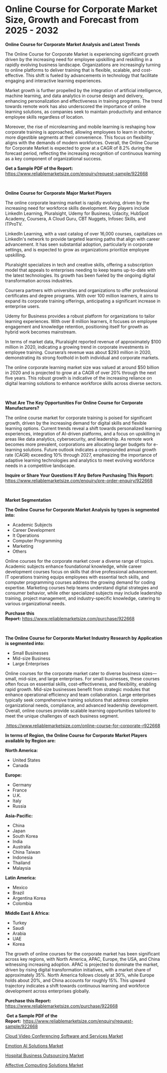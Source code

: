 <p><h1>Online Course for Corporate Market Size, Growth and Forecast from 2025 - 2032</h1></p><p><strong>Online Course for Corporate Market Analysis and Latest Trends</strong></p>
<p><p>The Online Course for Corporate Market is experiencing significant growth driven by the increasing need for employee upskilling and reskilling in a rapidly evolving business landscape. Organizations are increasingly turning to online platforms to deliver training that is flexible, scalable, and cost-effective. This shift is fueled by advancements in technology that facilitate engaging and interactive learning experiences.</p><p>Market growth is further propelled by the integration of artificial intelligence, machine learning, and data analytics in course design and delivery, enhancing personalization and effectiveness in training programs. The trend towards remote work has also underscored the importance of online learning solutions, as companies seek to maintain productivity and enhance employee skills regardless of location.</p><p>Moreover, the rise of microlearning and mobile learning is reshaping how corporate training is approached, allowing employees to learn in shorter, more digestible segments at their convenience. This focus on flexibility aligns with the demands of modern workforces. Overall, the Online Course for Corporate Market is expected to grow at a CAGR of 8.2% during the forecast period, reflecting the increasing recognition of continuous learning as a key component of organizational success.</p></p>
<p><strong>Get a Sample PDF of the Report:&nbsp;</strong> <a href="https://www.reliablemarketsize.com/enquiry/request-sample/922668?utm_campaign=1991&utm_medium=2&utm_source=Github&utm_content=ia&utm_term=07032025&utm_id=online-course-for-corporate">https://www.reliablemarketsize.com/enquiry/request-sample/922668</a></p>
<p>&nbsp;</p>
<p><strong>Online Course for Corporate Major Market Players</strong></p>
<p><p>The online corporate learning market is rapidly evolving, driven by the increasing need for workforce skills development. Key players include LinkedIn Learning, Pluralsight, Udemy for Business, Udacity, HubSpot Academy, Coursera, A Cloud Guru, CBT Nuggets, Infosec Skills, and ITProTV.</p><p>LinkedIn Learning, with a vast catalog of over 16,000 courses, capitalizes on LinkedIn's network to provide targeted learning paths that align with career advancement. It has seen substantial adoption, particularly in corporate settings, and is expected to grow as organizations prioritize employee upskilling.</p><p>Pluralsight specializes in tech and creative skills, offering a subscription model that appeals to enterprises needing to keep teams up-to-date with the latest technologies. Its growth has been fueled by the ongoing digital transformation across industries.</p><p>Coursera partners with universities and organizations to offer professional certificates and degree programs. With over 100 million learners, it aims to expand its corporate training offerings, anticipating a significant increase in enterprise users.</p><p>Udemy for Business provides a robust platform for organizations to tailor learning experiences. With over 8 million learners, it focuses on employee engagement and knowledge retention, positioning itself for growth as hybrid work becomes mainstream.</p><p>In terms of market data, Pluralsight reported revenue of approximately $100 million in 2020, indicating a growing trend in corporate investments in employee training. Coursera’s revenue was about $293 million in 2020, demonstrating its strong foothold in both individual and corporate markets.</p><p>The online corporate learning market size was valued at around $50 billion in 2020 and is projected to grow at a CAGR of over 20% through the next five years. This robust growth is indicative of the increasing reliance on digital learning solutions to enhance workforce skills across diverse sectors.</p></p>
<p>&nbsp;</p>
<p><strong>What Are The Key Opportunities For Online Course for Corporate Manufacturers?</strong></p>
<p><p>The online course market for corporate training is poised for significant growth, driven by the increasing demand for digital skills and flexible learning options. Current trends reveal a shift towards personalized learning experiences, integration of AI-driven platforms, and a focus on upskilling in areas like data analytics, cybersecurity, and leadership. As remote work becomes more prevalent, corporations are allocating larger budgets for e-learning solutions. Future outlook indicates a compounded annual growth rate (CAGR) exceeding 10% through 2027, emphasizing the importance of adaptive learning technologies and analytics to meet evolving workforce needs in a competitive landscape.</p></p>
<p><strong>Inquire or Share Your Questions If Any Before Purchasing This Report:</strong> <a href="https://www.reliablemarketsize.com/enquiry/pre-order-enquiry/922668?utm_campaign=1991&utm_medium=2&utm_source=Github&utm_content=ia&utm_term=07032025&utm_id=online-course-for-corporate">https://www.reliablemarketsize.com/enquiry/pre-order-enquiry/922668</a></p>
<p>&nbsp;</p>
<p><strong>Market Segmentation</strong></p>
<p><strong>The Online Course for Corporate Market Analysis by types is segmented into:</strong></p>
<p><ul><li>Academic Subjects</li><li>Career Development</li><li>It Operations</li><li>Computer Programming</li><li>Marketing</li><li>Others</li></ul></p>
<p><p>Online courses for the corporate market cover a diverse range of topics. Academic subjects enhance foundational knowledge, while career development courses focus on skills that drive professional advancement. IT operations training equips employees with essential tech skills, and computer programming courses address the growing demand for coding expertise. Marketing courses help teams understand digital strategies and consumer behavior, while other specialized subjects may include leadership training, project management, and industry-specific knowledge, catering to various organizational needs.</p></p>
<p><strong>Purchase this Report:&nbsp;</strong><a href="https://www.reliablemarketsize.com/purchase/922668?utm_campaign=1991&utm_medium=2&utm_source=Github&utm_content=ia&utm_term=07032025&utm_id=online-course-for-corporate">https://www.reliablemarketsize.com/purchase/922668</a></p>
<p>&nbsp;</p>
<p><strong>The Online Course for Corporate Market Industry Research by Application is segmented into:</strong></p>
<p><ul><li>Small Businesses</li><li>Mid-size Business</li><li>Large Enterprises</li></ul></p>
<p><p>Online courses for the corporate market cater to diverse business sizes—small, mid-size, and large enterprises. For small businesses, these courses often focus on essential skills, cost-effectiveness, and flexibility, enabling rapid growth. Mid-size businesses benefit from strategic modules that enhance operational efficiency and team collaboration. Large enterprises typically seek comprehensive training solutions that address complex organizational needs, compliance, and advanced leadership development. Overall, online courses provide scalable learning opportunities tailored to meet the unique challenges of each business segment.</p></p>
<p><a href="https://www.reliablemarketsize.com/online-course-for-corporate-r922668?utm_campaign=1991&utm_medium=2&utm_source=Github&utm_content=ia&utm_term=07032025&utm_id=online-course-for-corporate">&nbsp;https://www.reliablemarketsize.com/online-course-for-corporate-r922668</a></p>
<p><strong>In terms of Region, the Online Course for Corporate Market Players available by Region are:</strong></p>
<p>
    <p> <strong> North America: </strong>
        <ul>
            <li>United States</li>
            <li>Canada</li>
        </ul>
        </p> 
    <p> <strong> Europe: </strong>
        <ul>
            <li>Germany</li>
            <li>France</li>
            <li>U.K.</li>
            <li>Italy</li>
            <li>Russia</li>
        </ul>
        </p> 
    <p> <strong> Asia-Pacific: </strong>
        <ul>
            <li>China</li>
            <li>Japan</li>
            <li>South Korea</li>
            <li>India</li>
            <li>Australia</li>
            <li>China Taiwan</li>
            <li>Indonesia</li>
            <li>Thailand</li>
            <li>Malaysia</li>
        </ul>
        </p> 
    <p> <strong> Latin America: </strong>
        <ul>
            <li>Mexico</li>
            <li>Brazil</li>
            <li>Argentina Korea</li>
            <li>Colombia</li>
        </ul>
        </p> 
    <p> <strong> Middle East & Africa: </strong>
        <ul>
            <li>Turkey</li>
            <li>Saudi</li>
            <li>Arabia</li>
            <li>UAE</li>
            <li>Korea</li>
        </ul>
    </p>
    </p>
<p><p>The growth of online courses for the corporate market has been significant across key regions, with North America, APAC, Europe, the USA, and China witnessing increasing adoption. APAC is projected to dominate the market, driven by rising digital transformation initiatives, with a market share of approximately 35%. North America follows closely at 30%, while Europe holds about 20%, and China accounts for roughly 15%. This upward trajectory indicates a shift towards continuous learning and workforce development across enterprises globally.</p></p>
<p><strong>Purchase this Report: </strong><a href="https://www.reliablemarketsize.com/purchase/922668?utm_campaign=1991&utm_medium=2&utm_source=Github&utm_content=ia&utm_term=07032025&utm_id=online-course-for-corporate">https://www.reliablemarketsize.com/purchase/922668</a></p>
<p>&nbsp;<strong>Get a Sample PDF of the Report:&nbsp;&nbsp;</strong><a href="https://www.reliablemarketsize.com/enquiry/request-sample/922668?utm_campaign=1991&utm_medium=2&utm_source=Github&utm_content=ia&utm_term=07032025&utm_id=online-course-for-corporate">https://www.reliablemarketsize.com/enquiry/request-sample/922668</a></p>
<p><strong></strong></p>
<p><p><a href="https://github.com/ranewknaller/Market-Research-Report-List-1/blob/main/cloud-video-conferencing-software-and-services-market.md?utm_campaign=1991&utm_medium=2&utm_source=Github&utm_content=ia&utm_term=07032025&utm_id=online-course-for-corporate">Cloud Video Conferencing Software and Services Market</a></p><p><a href="https://github.com/rogetspate12/Market-Research-Report-List-1/blob/main/emotion-ai-solutions-market.md?utm_campaign=1991&utm_medium=2&utm_source=Github&utm_content=ia&utm_term=07032025&utm_id=online-course-for-corporate">Emotion AI Solutions Market</a></p><p><a href="https://github.com/iontahoehlct/Market-Research-Report-List-1/blob/main/hospital-business-outsourcing-market.md?utm_campaign=1991&utm_medium=2&utm_source=Github&utm_content=ia&utm_term=07032025&utm_id=online-course-for-corporate">Hospital Business Outsourcing Market</a></p><p><a href="https://github.com/sahoolipko6f/Market-Research-Report-List-1/blob/main/affective-computing-solutions-market.md?utm_campaign=1991&utm_medium=2&utm_source=Github&utm_content=ia&utm_term=07032025&utm_id=online-course-for-corporate">Affective Computing Solutions Market</a></p></p>